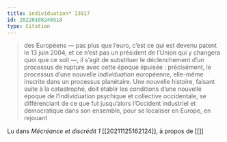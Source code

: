 ```yaml
---
title: individuation* 13917
id: 20220108246518
type: Citation
---
```


> des Européens — pas plus que l’euro, c’est ce qui est devenu patent le 13 juin 2004, et ce n’est pas un président de l’Union qui y changera quoi que ce soit —, il s’agit de substituer le déclenchement d’un processus de rupture avec cette époque épuisée : précisément, le processus d’une nouvelle *individuation* européenne, elle-même inscrite dans un processus planétaire. Une nouvelle histoire, faisant suite à la catastrophé, doit établir les conditions d’une nouvelle époque de l’individuation psychique et collective occidentale, se différenciant de ce que fut jusqu’alors l’Occident industriel et démocratique dans son ensemble, pour se localiser en Europe, en rejouant

Lu dans *Mécréance et discrédit 1* [[20211125162124]], à propos de [[]]